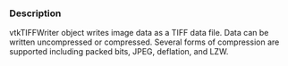 ### Description

vtkTIFFWriter object writes image data as a TIFF data file. Data can be written uncompressed or compressed. Several forms of compression are supported including packed bits, JPEG, deflation, and LZW.
